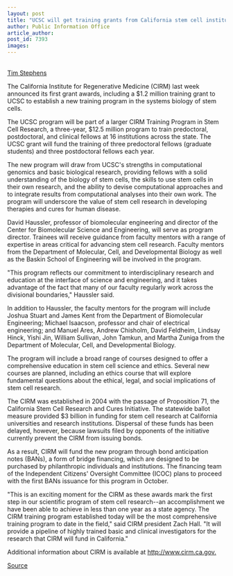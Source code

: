 ```yaml
---
layout: post
title: "UCSC will get training grants from California stem cell institute"
author: Public Information Office
article_author: 
post_id: 7393
images:
---
```


<a name="content" id="content"></a><br>
<a href="mailto:ldonahue@ucsc.edu">Tim Stephens</a>
<p>
  <a name="OLE_LINK5" id="OLE_LINK5"></a>The California Institute for Regenerative Medicine (CIRM) last week announced its first grant awards, including a $1.2 million training grant to UCSC to establish a new training program in the systems biology of stem cells.
</p>
<p>
  The UCSC program will be part of a larger CIRM Training Program in Stem Cell Research, a three-year, $12.5 million program to train predoctoral, postdoctoral, and clinical fellows at 16 institutions across the state. The UCSC grant will fund the training of three predoctoral fellows (graduate students) and three postdoctoral fellows each year.
</p>
<p>
  The new program will draw from UCSC's strengths in computational genomics and basic biological research, providing fellows with a solid understanding of the biology of stem cells, the skills to use stem cells in their own research, and the ability to devise computational approaches and to integrate results from computational analyses into their own work. The program will underscore the value of stem cell research in developing therapies and cures for human disease.
</p>
<p>
  David Haussler, professor of biomolecular engineering and director of the Center for Biomolecular Science and Engineering, will serve as program director. Trainees will receive guidance from faculty mentors with a range of expertise in areas critical for advancing stem cell research. Faculty mentors from the Department of Molecular, Cell, and Developmental Biology as well as the Baskin School of Engineering will be involved in the program.
</p>
<p>
  "This program reflects our commitment to interdisciplinary research and education at the interface of science and engineering, and it takes advantage of the fact that many of our faculty regularly work across the divisional boundaries," Haussler said.
</p>
<p>
  In addition to Haussler, the faculty mentors for the program will include Joshua Stuart and James Kent from the Department of Biomolecular Engineering; Michael Isaacson, professor and chair of electrical engineering; and Manuel Ares, Andrew Chisholm, David Feldheim, Lindsay Hinck, Yishi Jin, William Sullivan, John Tamkun, and Martha Zuniga from the Department of Molecular, Cell, and Developmental Biology.
</p>
<p>
  The program will include a broad range of courses designed to offer a comprehensive education in stem cell science and ethics. Several new courses are planned, including an ethics course that will explore fundamental questions about the ethical, legal, and social implications of stem cell research.
</p>
<p>
  The CIRM was established in 2004 with the passage of Proposition 71, the California Stem Cell Research and Cures Initiative. The statewide ballot measure provided $3 billion in funding for stem cell research at California universities and research institutions. Dispersal of these funds has been delayed, however, because lawsuits filed by opponents of the initiative currently prevent the CIRM from issuing bonds.
</p>
<p>
  As a result, CIRM will fund the new program through bond anticipation notes (BANs), a form of bridge financing, which are designed to be purchased by philanthropic individuals and institutions. The financing team of the Independent Citizens' Oversight Committee (ICOC) plans to proceed with the first BANs issuance for this program in October.
</p>
<p>
  "This is an exciting moment for the CIRM as these awards mark the first step in our scientific program of stem cell research--an accomplishment we have been able to achieve in less than one year as a state agency. The CIRM training program established today will be the most comprehensive training program to date in the field," said CIRM president Zach Hall. "It will provide a pipeline of highly trained basic and clinical investigators for the research that CIRM will fund in California."
</p>
<p>
  Additional information about CIRM is available at <a href="http://www.cirm.ca.gov.">http://www.cirm.ca.gov.</a>
</p>
<p><a href="http://www1.ucsc.edu/currents/05-06/09-19/stem_cell.asp" title="Permalink to stem_cell">Source</a></p>
